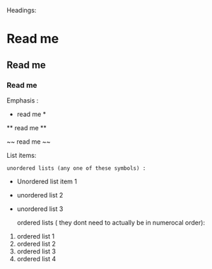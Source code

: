 Headings: 
 # Read me
## Read me
### Read me 


Emphasis :
* read me *




** read me **




~~ read me ~~





List items:

    unordered lists (any one of these symbols) :
*  Unordered list item 1 
+ unordered list 2
- unordered list 3

    ordered lists ( they dont need to actually be in numerocal order):
1. ordered list 1
2. ordered list 2
1. ordered list 3
1. ordered list 4

